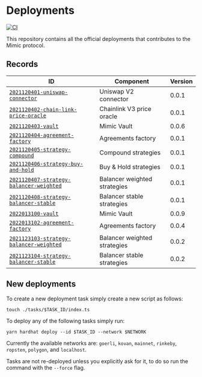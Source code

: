 # Deployments

[![CI](https://github.com/mimic-fi/deployments/actions/workflows/ci.yml/badge.svg)](https://github.com/mimic-fi/deployments/actions/workflows/ci.yml)

This repository contains all the official deployments that contributes to the Mimic protocol.

## Records

| ID                                                                                              | Component                    | Version |
| ----------------------------------------------------------------------------------------------- | ---------------------------- | ------- |
| [`2021120401-uniswap-connector`](./tasks/2021120401-uniswap-connector/output)                   | Uniswap V2 connector         |  0.0.1  |
| [`2021120402-chain-link-price-oracle`](./tasks/2021120402-chain-link-price-oracle/output)       | Chainlink V3 price oracle    |  0.0.1  |
| [`2021120403-vault`](./tasks/2021120403-vault/output)                                           | Mimic Vault                  |  0.0.6  |
| [`2021120404-agreement-factory`](./tasks/2021120404-agreement-factory/output)                   | Agreements factory           |  0.0.1  |
| [`2021120405-strategy-compound`](./tasks/2021120405-strategy-compound/output)                   | Compound strategies          |  0.0.1  |
| [`2021120406-strategy-buy-and-hold`](./tasks/2021120406-strategy-buy-and-hold/output)           | Buy & Hold strategies        |  0.0.1  |
| [`2021120407-strategy-balancer-weighted`](./tasks/2021120407-strategy-balancer-weighted/output) | Balancer weighted strategies |  0.0.1  |
| [`2021120408-strategy-balancer-stable`](./tasks/2021120408-strategy-balancer-stable/output)     | Balancer stable strategies   |  0.0.1  |
| [`2022013100-vault`](./tasks/2022013101-vault/output)                                           | Mimic Vault                  |  0.0.9  |
| [`2022013102-agreement-factory`](./tasks/2022013102-agreement-factory/output)                   | Agreements factory           |  0.0.4  |
| [`2021123103-strategy-balancer-weighted`](./tasks/2021123103-strategy-balancer-weighted/output) | Balancer weighted strategies |  0.0.2  |
| [`2021123104-strategy-balancer-stable`](./tasks/2021123104-strategy-balancer-stable/output)     | Balancer stable strategies   |  0.0.2  |

## New deployments

To create a new deployment task simply create a new script as follows:

```
touch ./tasks/$TASK_ID/index.ts
```

To deploy any of the following tasks simply run:

```
yarn hardhat deploy --id $TASK_ID --network $NETWORK
```

Currently the available networks are: `goerli`, `kovan`, `mainnet`, `rinkeby`, `ropsten`, `polygon`, and `localhost`.

Tasks are not re-deployed unless you explicitly ask for it, to do so run the command with the `--force` flag.
